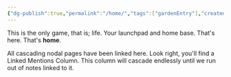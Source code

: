```yaml
---
{"dg-publish":true,"permalink":"/home/","tags":["gardenEntry"],"created":"2024-10-11T12:57:27.606+05:30","updated":"2024-10-12T00:46:03.000+05:30"}
---
```


This is the only game, that is; life. 
Your launchpad and home base. That's here. That's **home**.

All cascading nodal pages have been linked here. Look right, you'll find a Linked Mentions Column. This column will cascade endlessly until we run out of notes linked to it. 


